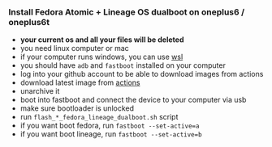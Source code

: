 ### Install Fedora Atomic + Lineage OS dualboot on oneplus6 / oneplus6t

- **your current os and all your files will be deleted**
- you need linux computer or mac
- if your computer runs windows, you can use [wsl](https://docs.fedoraproject.org/en-US/cloud/wsl)
- you should have `adb` and `fastboot` installed on your computer
- log into your github account to be able to download images from actions
- download latest image from [actions](https://github.com/pocketblue/dualboot/actions)
- unarchive it
- boot into fastboot and connect the device to your computer via usb
- make sure bootloader is unlocked
- run `flash_*_fedora_lineage_dualboot.sh` script
- if you want boot fedora, run `fastboot --set-active=a`
- if you want boot lineage, run `fastboot --set-active=b`
